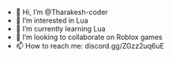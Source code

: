 - 👋 Hi, I’m @Tharakesh-coder
- 👀 I’m interested in Lua
- 🌱 I’m currently learning Lua
- 💞️ I’m looking to collaborate on Roblox games
- 📫 How to reach me: discord.gg/ZGzz2uq6uE

<!---
Tharakesh-coder/Tharakesh-coder is a ✨ special ✨ repository because its `README.md` (this file) appears on your GitHub profile.
You can click the Preview link to take a look at your changes.
--->
